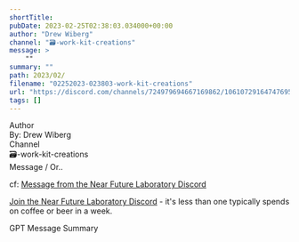 ```yaml
---
shortTitle: 
pubDate: 2023-02-25T02:38:03.034000+00:00
author: "Drew Wiberg"
channel: "🗃-work-kit-creations"
message: >
    ""
summary: ""
path: 2023/02/
filename: "02252023-023803-work-kit-creations"
url: "https://discord.com/channels/724979694667169862/1061072916474769580/1078868450618912848"
tags: []
---
```

<div class="metadata-title-header pt-3 pb-3 pl-2">Author</div>    
<div class="bg-gray-200 p-4 rounded-md mb-4">   
By: Drew Wiberg
</div>

<div class="metadata-title-header pt-3 pb-3 pl-2">Channel</div>    
<div class="bg-gray-200 p-4 rounded-md mb-4">   
🗃-work-kit-creations</span>
</div>

<div class="metadata-title-header pt-3 pb-3 pl-2">Message / Or..</div>    
<div class="human-content-container">  




<!-- 

 -->
</div>



cf: <a href="">Message from the Near Future Laboratory Discord</a>

<a href="">Join the Near Future Laboratory Discord</a> - it's less than one typically spends on coffee or beer in a week. 



<div class="metadata-title-header pt-3 pb-3 pl-2">GPT Message Summary</div>    
<div class="robot-content-container">

</div>
</div>
